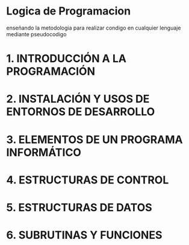 # Logica de Programacion
enseñando la metodologia para realizar condigo en cualquier lenguaje mediante pseudocodigo

# 1. INTRODUCCIÓN A LA PROGRAMACIÓN

# 2. INSTALACIÓN Y USOS DE ENTORNOS DE DESARROLLO

# 3. ELEMENTOS DE UN PROGRAMA INFORMÁTICO

# 4. ESTRUCTURAS DE CONTROL

# 5. ESTRUCTURAS DE DATOS

# 6. SUBRUTINAS Y FUNCIONES
